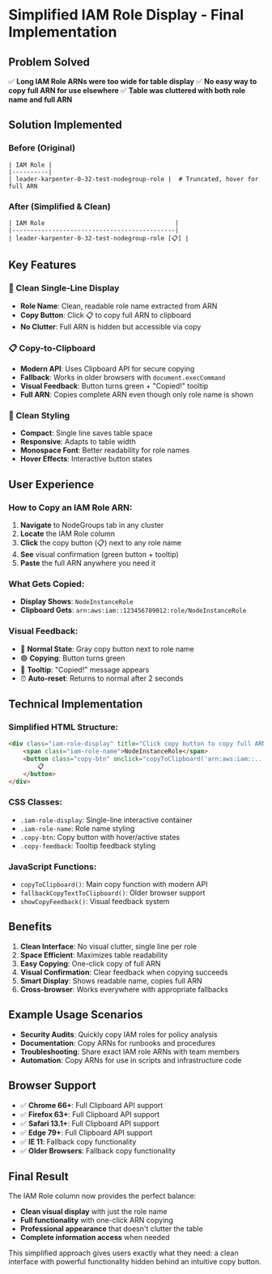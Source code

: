 # Simplified IAM Role Display - Final Implementation

## Problem Solved
✅ **Long IAM Role ARNs were too wide for table display**
✅ **No easy way to copy full ARN for use elsewhere**
✅ **Table was cluttered with both role name and full ARN**

## Solution Implemented

### Before (Original)
```
| IAM Role |
|----------|
| leader-karpenter-0-32-test-nodegroup-role |  # Truncated, hover for full ARN
```

### After (Simplified & Clean)
```
| IAM Role                                    |
|---------------------------------------------|
| leader-karpenter-0-32-test-nodegroup-role [📋] |
```

## Key Features

### 🎯 Clean Single-Line Display
- **Role Name**: Clean, readable role name extracted from ARN
- **Copy Button**: Click 📋 to copy full ARN to clipboard
- **No Clutter**: Full ARN is hidden but accessible via copy

### 📋 Copy-to-Clipboard
- **Modern API**: Uses Clipboard API for secure copying
- **Fallback**: Works in older browsers with `document.execCommand`
- **Visual Feedback**: Button turns green + "Copied!" tooltip
- **Full ARN**: Copies complete ARN even though only role name is shown

### 🎨 Clean Styling
- **Compact**: Single line saves table space
- **Responsive**: Adapts to table width
- **Monospace Font**: Better readability for role names
- **Hover Effects**: Interactive button states

## User Experience

### How to Copy an IAM Role ARN:
1. **Navigate** to NodeGroups tab in any cluster
2. **Locate** the IAM Role column
3. **Click** the copy button (📋) next to any role name
4. **See** visual confirmation (green button + tooltip)
5. **Paste** the full ARN anywhere you need it

### What Gets Copied:
- **Display Shows**: `NodeInstanceRole`
- **Clipboard Gets**: `arn:aws:iam::123456789012:role/NodeInstanceRole`

### Visual Feedback:
- 🔘 **Normal State**: Gray copy button next to role name
- 🟢 **Copying**: Button turns green
- 💬 **Tooltip**: "Copied!" message appears
- ⏰ **Auto-reset**: Returns to normal after 2 seconds

## Technical Implementation

### Simplified HTML Structure:
```html
<div class="iam-role-display" title="Click copy button to copy full ARN">
    <span class="iam-role-name">NodeInstanceRole</span>
    <button class="copy-btn" onclick="copyToClipboard('arn:aws:iam::...', this)">
        📋
    </button>
</div>
```

### CSS Classes:
- `.iam-role-display`: Single-line interactive container
- `.iam-role-name`: Role name styling
- `.copy-btn`: Copy button with hover/active states
- `.copy-feedback`: Tooltip feedback styling

### JavaScript Functions:
- `copyToClipboard()`: Main copy function with modern API
- `fallbackCopyTextToClipboard()`: Older browser support
- `showCopyFeedback()`: Visual feedback system

## Benefits
1. **Clean Interface**: No visual clutter, single line per role
2. **Space Efficient**: Maximizes table readability
3. **Easy Copying**: One-click copy of full ARN
4. **Visual Confirmation**: Clear feedback when copying succeeds
5. **Smart Display**: Shows readable name, copies full ARN
6. **Cross-browser**: Works everywhere with appropriate fallbacks

## Example Usage Scenarios
- **Security Audits**: Quickly copy IAM roles for policy analysis
- **Documentation**: Copy ARNs for runbooks and procedures
- **Troubleshooting**: Share exact IAM role ARNs with team members
- **Automation**: Copy ARNs for use in scripts and infrastructure code

## Browser Support
- ✅ **Chrome 66+**: Full Clipboard API support
- ✅ **Firefox 63+**: Full Clipboard API support  
- ✅ **Safari 13.1+**: Full Clipboard API support
- ✅ **Edge 79+**: Full Clipboard API support
- ✅ **IE 11**: Fallback copy functionality
- ✅ **Older Browsers**: Fallback copy functionality

## Final Result
The IAM Role column now provides the perfect balance:
- **Clean visual display** with just the role name
- **Full functionality** with one-click ARN copying
- **Professional appearance** that doesn't clutter the table
- **Complete information access** when needed

This simplified approach gives users exactly what they need: a clean interface with powerful functionality hidden behind an intuitive copy button.
